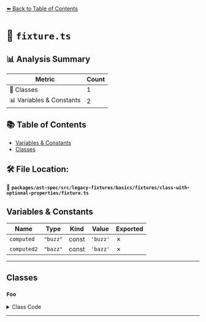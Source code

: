 [⬅️ Back to Table of Contents](../../../../../../../index.md)

# 📄 `fixture.ts`

## 📊 Analysis Summary

| Metric | Count |
|--------|-------|
| 🧱 Classes | 1 |
| 📊 Variables & Constants | 2 |

## 📚 Table of Contents

- [Variables & Constants](#variables-constants)
- [Classes](#classes)

## 🛠️ File Location:
📂 **`packages/ast-spec/src/legacy-fixtures/basics/fixtures/class-with-optional-properties/fixture.ts`**

## Variables & Constants

| Name | Type | Kind | Value | Exported |
|------|------|------|-------|----------|
| `computed` | `"buzz"` | const | `'buzz'` | ✗ |
| `computed2` | `"bazz"` | const | `'bazz'` | ✗ |


---

## Classes

### `Foo`

<details><summary>Class Code</summary>

```ts
class Foo {
  foo?;
  bar?: string;
  private baz?: string;
  [computed]?;
  ['literal']?;
  [1]?;
  [computed2]?: string;
  ['literal2']?: string;
  [2]?: string;
}
```
</details>


---